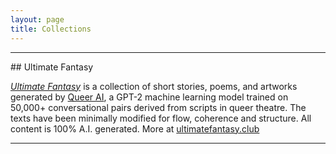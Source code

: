 ```yaml
---
layout: page
title: Collections
---
```


<hr/>
## Ultimate Fantasy

*[Ultimate Fantasy](/search.html?query=ultimate+fantasy)* is a collection of short stories, poems, and artworks generated by [Queer AI](/queerai), a GPT-2 machine learning model trained on 50,000+ conversational pairs derived from scripts in queer theatre. The texts have been minimally modified for flow, coherence and structure. All content is 100% A.I. generated. More at [ultimatefantasy.club](https://ultimatefantasy.club/)

<hr/>
